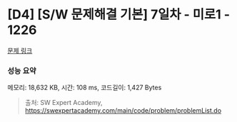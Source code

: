 # [D4] [S/W 문제해결 기본] 7일차 - 미로1 - 1226 

[문제 링크](https://swexpertacademy.com/main/code/problem/problemDetail.do?contestProbId=AV14vXUqAGMCFAYD) 

### 성능 요약

메모리: 18,632 KB, 시간: 108 ms, 코드길이: 1,427 Bytes



> 출처: SW Expert Academy, https://swexpertacademy.com/main/code/problem/problemList.do